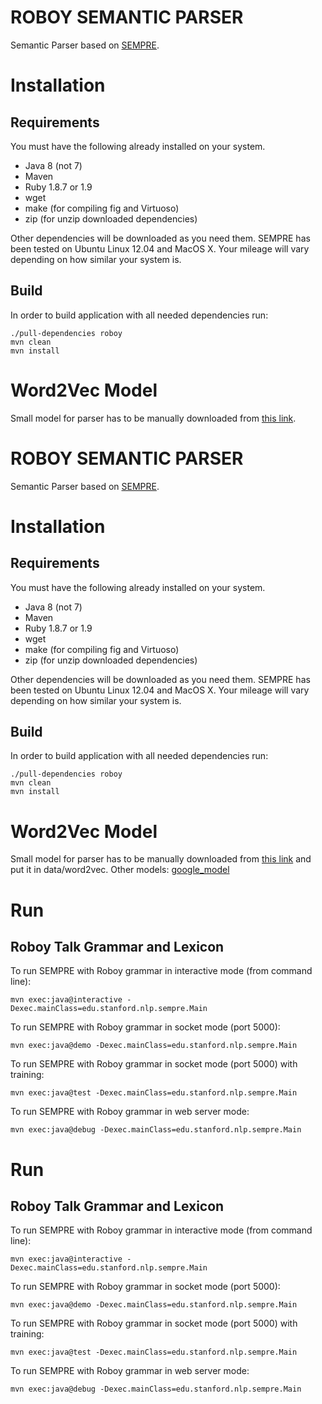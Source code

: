 # ROBOY SEMANTIC PARSER

Semantic Parser based on [SEMPRE](https://nlp.stanford.edu/software/sempre/).

# Installation

## Requirements

You must have the following already installed on your system.

- Java 8 (not 7)
- Maven
- Ruby 1.8.7 or 1.9
- wget
- make (for compiling fig and Virtuoso)
- zip (for unzip downloaded dependencies)

Other dependencies will be downloaded as you need them. SEMPRE has been tested
on Ubuntu Linux 12.04 and MacOS X.  Your mileage will vary depending on how
similar your system is.

## Build

In order to build application with all needed dependencies run:
```
./pull-dependencies roboy
mvn clean
mvn install
```

# Word2Vec Model
Small model for parser has to be manually downloaded from [this link](https://drive.google.com/uc?export=download&confirm&id=1LVOKk7KnDIJphkHRZDa5fDm7ffIcS_Yz).
# ROBOY SEMANTIC PARSER

Semantic Parser based on [SEMPRE](https://nlp.stanford.edu/software/sempre/).

# Installation

## Requirements

You must have the following already installed on your system.

- Java 8 (not 7)
- Maven
- Ruby 1.8.7 or 1.9
- wget
- make (for compiling fig and Virtuoso)
- zip (for unzip downloaded dependencies)

Other dependencies will be downloaded as you need them. SEMPRE has been tested
on Ubuntu Linux 12.04 and MacOS X.  Your mileage will vary depending on how
similar your system is.

## Build

In order to build application with all needed dependencies run:
```
./pull-dependencies roboy
mvn clean
mvn install
```

# Word2Vec Model
Small model for parser has to be manually downloaded from [this link](https://drive.google.com/uc?export=download&confirm&id=1LVOKk7KnDIJphkHRZDa5fDm7ffIcS_Yz) and put it in data/word2vec.
Other models:
[google_model](https://s3.amazonaws.com/dl4j-distribution/GoogleNews-vectors-negative300.bin.gz)

# Run

## Roboy Talk Grammar and Lexicon

To run SEMPRE with Roboy grammar in interactive mode (from command line):
```
mvn exec:java@interactive -Dexec.mainClass=edu.stanford.nlp.sempre.Main
```

To run SEMPRE with Roboy grammar in socket mode (port 5000):
```
mvn exec:java@demo -Dexec.mainClass=edu.stanford.nlp.sempre.Main
```
To run SEMPRE with Roboy grammar in socket mode (port 5000) with training:
```
mvn exec:java@test -Dexec.mainClass=edu.stanford.nlp.sempre.Main
```

To run SEMPRE with Roboy grammar in web server mode:
```
mvn exec:java@debug -Dexec.mainClass=edu.stanford.nlp.sempre.Main
```

# Run

## Roboy Talk Grammar and Lexicon

To run SEMPRE with Roboy grammar in interactive mode (from command line):
```
mvn exec:java@interactive -Dexec.mainClass=edu.stanford.nlp.sempre.Main
```

To run SEMPRE with Roboy grammar in socket mode (port 5000):
```
mvn exec:java@demo -Dexec.mainClass=edu.stanford.nlp.sempre.Main
```
To run SEMPRE with Roboy grammar in socket mode (port 5000) with training:
```
mvn exec:java@test -Dexec.mainClass=edu.stanford.nlp.sempre.Main
```

To run SEMPRE with Roboy grammar in web server mode:
```
mvn exec:java@debug -Dexec.mainClass=edu.stanford.nlp.sempre.Main
```
